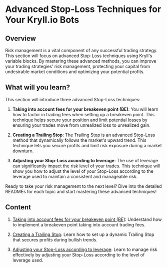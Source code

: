 # Advanced Stop-Loss Techniques for Your Kryll.io Bots

## Overview

Risk management is a vital component of any successful trading strategy. This section will focus on advanced Stop-Loss techniques using Kryll's variable blocks. By mastering these advanced methods, you can improve your trading strategies' risk management, protecting your capital from undesirable market conditions and optimizing your potential profits.

## What will you learn?

This section will introduce three advanced Stop-Loss techniques:

1. **Taking into account fees for your breakeven point (BE)**: You will learn how to factor in trading fees when setting up a breakeven point. This technique helps secure your position and limit potential losses by ensuring your trades move from unrealized loss to unrealized gain.

2. **Creating a Trailing Stop**: The Trailing Stop is an advanced Stop-Loss method that dynamically follows the market's upward trend. This technique lets you secure profits and limit risk exposure during a market downturn.

3. **Adjusting your Stop-Loss according to leverage**: The use of leverage can significantly impact the risk level of your trades. This technique will show you how to adjust the level of your Stop-Loss according to the leverage used to maintain a consistent and manageable risk.

Ready to take your risk management to the next level? Dive into the detailed READMEs for each topic and start mastering these advanced techniques!

## Content

1. [Taking into account fees for your breakeven point (BE)](): Understand how to implement a breakeven point taking into account trading fees.

2. [Creating a Trailing Stop](./Trailing%20Stop/README.md): Learn how to set up a dynamic Trailing Stop that secures profits during bullish trends.

3. [Adjusting your Stop-Loss according to leverage](./Leveraged%20Stop%20Loss/README.md): Learn to manage risk effectively by adjusting your Stop-Loss according to the level of leverage used.